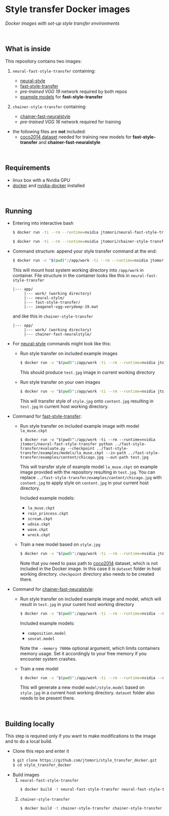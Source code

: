 # Style transfer Docker images
*Docker images with set-up style transfer environments*

<br>

## What is inside
This repository contains two images:

1. `neural-fast-style-transfer` containing:
    * [neural-style](https://github.com/anishathalye/neural-style)
    * [fast-style-transfer](https://github.com/lengstrom/fast-style-transfer)
    * *pre-trained VGG 19* network required by both repos
    * [example models](https://drive.google.com/drive/folders/0B9jhaT37ydSyRk9UX0wwX3BpMzQ) for **fast-style-transfer**

2. `chainer-style-transfer` containing:
    * [chainer-fast-neuralstyle](https://github.com/yusuketomoto/chainer-fast-neuralstyle/tree/resize-conv)
    * *pre-trained VGG 16* network required for training

* the following files are **not** included:
    * [coco2014 dataset](http://msvocds.blob.core.windows.net/coco2014/train2014.zip) needed for training new models for **fast-style-transfer** and **chainer-fast-neuralstyle**

<br>

## Requirements
* linux box with a Nvidia GPU
* [docker](https://docs.docker.com/install/linux/docker-ce/ubuntu/) and [nvidia-docker](https://github.com/nvidia/nvidia-docker/wiki/Installation-(version-2.0)) installed

<br>

## Running
* Entering into interactive bash
    ```bash
    $ docker run -ti --rm --runtime=nvidia jtomori/neural-fast-style-transfer bash
    ```
    ```bash
    $ docker run -ti --rm --runtime=nvidia jtomori/chainer-style-transfer bash
    ```


* Command structure: append your style transfer command at the end:
    ```bash
    $ docker run -v "$(pwd)":/app/work -ti --rm --runtime=nvidia jtomori/neural-fast-style-transfer [your command here]
    ```
    This will mount host system working directory into `/app/work` in container. File structure in the container looks like this in `neural-fast-style-transfer`
    ```
    |--- app/
         |--- work/ (working directory)
         |--- neural-style/
         |--- fast-style-transfer/
         |--- imagenet-vgg-verydeep-19.mat
    ```
    and like this in `chainer-style-transfer`
    ```
    |--- app/
         |--- work/ (working directory)
         |--- chainer-fast-neuralstyle/
    ```
* For [neural-style](https://github.com/anishathalye/neural-style) commands might look like this:

    * Run style transfer on included example images
        ```bash
        $ docker run -v "$(pwd)":/app/work -ti --rm --runtime=nvidia jtomori/neural-fast-style-transfer python ../neural-style/neural_style.py --network ../imagenet-vgg-verydeep-19.mat --content ../neural-style/examples/1-content.jpg --styles ../neural-style/examples/1-style.jpg --output test.jpg --iterations 10
        ```
        This should produce `test.jpg` image in current working directory

    * Run style transfer on your own images
        ```bash
        $ docker run -v "$(pwd)":/app/work -ti --rm --runtime=nvidia jtomori/neural-fast-style-transfer python ../neural-style/neural_style.py --network ../imagenet-vgg-verydeep-19.mat --content content.jpg --styles style.jpg --output test.jpg --iterations 10
        ```
        This will transfer style of `style.jpg` onto `content.jpg` resulting in `test.jpg` in current host working directory.

* Command for [fast-style-transfer](https://github.com/lengstrom/fast-style-transfer):

    * Run style transfer on included example image with model `la_muse.ckpt`
        ```
        $ docker run -v "$(pwd)":/app/work -ti --rm --runtime=nvidia jtomori/neural-fast-style-transfer python ../fast-style-transfer/evaluate.py --checkpoint ../fast-style-transfer/examples/models/la_muse.ckpt --in-path ../fast-style-transfer/examples/content/chicago.jpg --out-path test.jpg
        ```
        This will transfer style of example model `la_muse.ckpt` on example image provided with the repository resulting in `test.jpg`. You can replace `../fast-style-transfer/examples/content/chicago.jpg` with `content.jpg` to apply style on `content.jpg` in your current host directory.

        Included example models:
        * `la_muse.ckpt`
        * `rain_princess.ckpt`
        * `scream.ckpt`
        * `udnie.ckpt`
        * `wave.ckpt`
        * `wreck.ckpt`
    
    * Train a new model based on `style.jpg`
        ```bash
        $ docker run -v "$(pwd)":/app/work -ti --rm --runtime=nvidia jtomori/neural-fast-style-transfer python ../fast-style-transfer/style.py --vgg-path ../imagenet-vgg-verydeep-19.mat --style style.jpg --checkpoint-dir checkpoint --train-path dataset
        ```
        Note that you need to pass path to [coco2014](http://msvocds.blob.core.windows.net/coco2014/train2014.zip) dataset, which is not included in the Docker image. In this case it is `dataset` folder in host working directory. `checkpoint` directory also needs to be created there.

* Command for [chainer-fast-neuralstyle](https://github.com/yusuketomoto/chainer-fast-neuralstyle/tree/resize-conv):

    * Run style transfer on included example image and model, which will result in `test.jpg` in your curent host working directory
        ```bash
        $ docker run -v "$(pwd)":/app/work -ti --rm --runtime=nvidia --memory 7000m jtomori/chainer-style-transfer python3 ../chainer-fast-neuralstyle/generate.py ../chainer-fast-neuralstyle/sample_images/tubingen.jpg -m ../chainer-fast-neuralstyle/models/composition.model -o test.jpg -g 0
        ```
        
        Included example models:
        * `composition.model`
        * `seurat.model`
        
        Note the `--memory 7000m` optional argument, which limits containers memory usage. Set it accordingly to your free memory if you encounter system crashes.
    
    * Train a new model
        ```bash
        $ docker run -v "$(pwd)":/app/work -ti --rm --runtime=nvidia --memory 7000m jtomori/chainer-style-transfer python3 ../chainer-fast-neuralstyle/train.py --dataset dataset/ --style_image style.jpg --output model/style -g 0
        ```
        This will generate a new model `model/style.model` based on `style.jpg` in a current host working directory. `dataset` folder also needs to be present there.

<br>

## Building locally
This step is required only if you want to make modifications to the image and to do a local build.
* Clone this repo and enter it
    ```bash
    $ git clone https://github.com/jtomori/style_transfer_docker.git
    $ cd style_transfer_docker
    ```
* Build images
    1. `neural-fast-style-transfer`
        ```bash
        $ docker build -t neural-fast-style-transfer neural-fast-style-transfer
        ```
    2. `chainer-style-transfer`
        ```bash
        $ docker build -t chainer-style-transfer chainer-style-transfer
        ```
